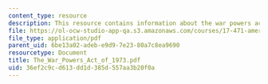 ```yaml
---
content_type: resource
description: This resource contains information about the war powers act of 1973.
file: https://ol-ocw-studio-app-qa.s3.amazonaws.com/courses/17-471-american-national-security-policy-fall-2002/36ef2c9cd613dd1d385d557aa3b20f0a_The_War_Powers_Act_of_1973.pdf
file_type: application/pdf
parent_uid: 6be13a02-adeb-e9d9-7e23-80a7c8ea9690
resourcetype: Document
title: The_War_Powers_Act_of_1973.pdf
uid: 36ef2c9c-d613-dd1d-385d-557aa3b20f0a
---
```

